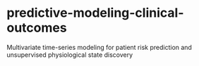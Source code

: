 # predictive-modeling-clinical-outcomes
Multivariate time-series modeling for patient risk prediction and unsupervised physiological state discovery
